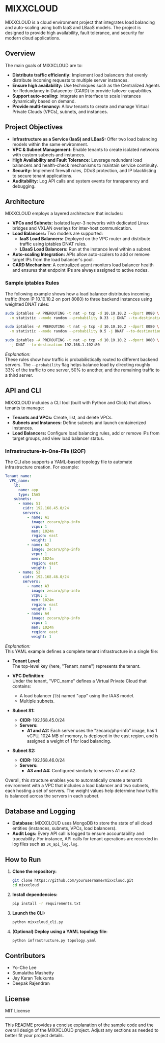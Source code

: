 # MIXXCLOUD

MIXXCLOUD is a cloud environment project that integrates load balancing and auto-scaling using both IaaS and LBaaS models. The project is designed to provide high availability, fault tolerance, and security for modern cloud applications.

## Overview

The main goals of MIXXCLOUD are to:
- **Distribute traffic efficiently:** Implement load balancers that evenly distribute incoming requests to multiple server instances.
- **Ensure high availability:** Use techniques such as the Centralized Agents for Redundancy in Datacenter (CARD) to provide failover capabilities.
- **Support auto-scaling:** Integrate an interface to scale instances dynamically based on demand.
- **Provide multi-tenancy:** Allow tenants to create and manage Virtual Private Clouds (VPCs), subnets, and instances.

## Project Objectives

- **Infrastructure as a Service (IaaS) and LBaaS:** Offer two load balancing models within the same environment.
- **VPC & Subnet Management:** Enable tenants to create isolated networks with custom subnets and instances.
- **High Availability and Fault Tolerance:** Leverage redundant load balancers and health-check mechanisms to maintain service continuity.
- **Security:** Implement firewall rules, DDoS protection, and IP blacklisting to secure tenant applications.
- **Auditability:** Log API calls and system events for transparency and debugging.

## Architecture

MIXXCLOUD employs a layered architecture that includes:

- **VPCs and Subnets:** Isolated layer-3 networks with dedicated Linux bridges and VXLAN overlays for inter-host communication.
- **Load Balancers:** Two models are supported:
  - **IaaS Load Balancers:** Deployed on the VPC router and distribute traffic using iptables DNAT rules.
  - **LBaaS Load Balancers:** Run at the instance level within a subnet.
- **Auto-scaling Integration:** APIs allow auto-scalers to add or remove target IPs from the load balancer's pool.
- **CARD Mechanism:** A centralized agent monitors load balancer health and ensures that endpoint IPs are always assigned to active nodes.

### Sample iptables Rules

The following example shows how a load balancer distributes incoming traffic (from IP 10.10.10.2 on port 8080) to three backend instances using weighted DNAT rules:

```bash
sudo iptables -A PREROUTING -t nat -p tcp -d 10.10.10.2 --dport 8080 \
  -m statistic --mode random --probability 0.33 -j DNAT --to-destination 192.168.1.106:80

sudo iptables -A PREROUTING -t nat -p tcp -d 10.10.10.2 --dport 8080 \
  -m statistic --mode random --probability 0.5 -j DNAT --to-destination 192.168.1.103:80

sudo iptables -A PREROUTING -t nat -p tcp -d 10.10.10.2 --dport 8080 \
  -j DNAT --to-destination 192.168.1.102:80
```

*Explanation:*  
These rules show how traffic is probabilistically routed to different backend servers. The `--probability` flag helps balance load by directing roughly 33% of the traffic to one server, 50% to another, and the remaining traffic to a third server.

## API and CLI

MIXXCLOUD includes a CLI tool (built with Python and Click) that allows tenants to manage:

- **Tenants and VPCs:** Create, list, and delete VPCs.
- **Subnets and Instances:** Define subnets and launch containerized instances.
- **Load Balancers:** Configure load balancing rules, add or remove IPs from target groups, and view load balancer status.

### Infrastructure-in-One-File (I2OF)

The CLI also supports a YAML-based topology file to automate infrastructure creation. For example:

```yaml
Tenant_name: 
  VPC_name: 
    lb:  
      name: app 
      type: IAAS 
    subnets:  
      - name: S1 
        cidr: 192.168.45.0/24 
        servers: 
          - name: A1 
            image: zecaro/php-info 
            vcpu: 1 
            mem: 1024m 
            region: east 
            weight: 1 
          - name: A2 
            image: zecaro/php-info 
            vcpu: 1 
            mem: 1024m 
            region: east 
            weight: 1 
      - name: S2 
        cidr: 192.168.46.0/24 
        servers: 
          - name: A3 
            image: zecaro/php-info 
            vcpu: 1 
            mem: 1024m 
            region: east 
            weight: 1 
          - name: A4 
            image: zecaro/php-info 
            vcpu: 1 
            mem: 1024m 
            region: east 
            weight: 1 
```

*Explanation:*  
This YAML example defines a complete tenant infrastructure in a single file:

- **Tenant Level:**  
  The top-level key (here, "Tenant_name") represents the tenant.

- **VPC Definition:**  
  Under the tenant, "VPC_name" defines a Virtual Private Cloud that contains:
  - A load balancer (`lb`) named "app" using the IAAS model.
  - Multiple subnets.

- **Subnet S1:**  
  - **CIDR:** 192.168.45.0/24  
  - **Servers:**  
    - **A1 and A2:** Each server uses the "zecaro/php-info" image, has 1 vCPU, 1024 MB of memory, is deployed in the east region, and is assigned a weight of 1 for load balancing.

- **Subnet S2:**  
  - **CIDR:** 192.168.46.0/24  
  - **Servers:**  
    - **A3 and A4:** Configured similarly to servers A1 and A2.

Overall, this structure enables you to automatically create a tenant’s environment with a VPC that includes a load balancer and two subnets, each hosting a set of servers. The weight values help determine how traffic is balanced across the servers in each subnet.

## Database and Logging

- **Database:** MIXXCLOUD uses MongoDB to store the state of all cloud entities (instances, subnets, VPCs, load balancers).
- **Audit Logs:** Every API call is logged to ensure accountability and traceability. For instance, API calls for tenant operations are recorded in log files such as `JK_api_log.log`.

## How to Run

1. **Clone the repository:**

   ```bash
   git clone https://github.com/yourusername/mixxcloud.git
   cd mixxcloud
   ```

2. **Install dependencies:**

   ```bash
   pip install -r requirements.txt
   ```

3. **Launch the CLI:**

   ```bash
   python mixxcloud_cli.py
   ```

4. **(Optional) Deploy using a YAML topology file:**

   ```bash
   python infrastructure.py topology.yaml
   ```

## Contributors

- Yo-Che Lee
- Sumalatha Mashetty
- Jay Karan Telukunta
- Deepak Rajendran

## License
MIT License

---

This README provides a concise explanation of the sample code and the overall design of the MIXXCLOUD project. Adjust any sections as needed to better fit your project details.
